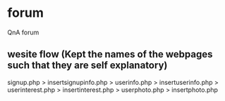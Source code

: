 # forum
QnA forum

## wesite flow (Kept the names of the webpages such that they are self explanatory)
signup.php > insertsignupinfo.php > userinfo.php > insertuserinfo.php > userinterest.php > insertinterest.php > userphoto.php > insertphoto.php

